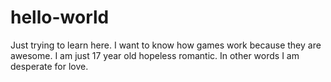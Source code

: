 # hello-world
Just trying to learn here.
I want to know how games work because they are awesome.
I am just 17 year old hopeless romantic. In other words I am desperate for love.

